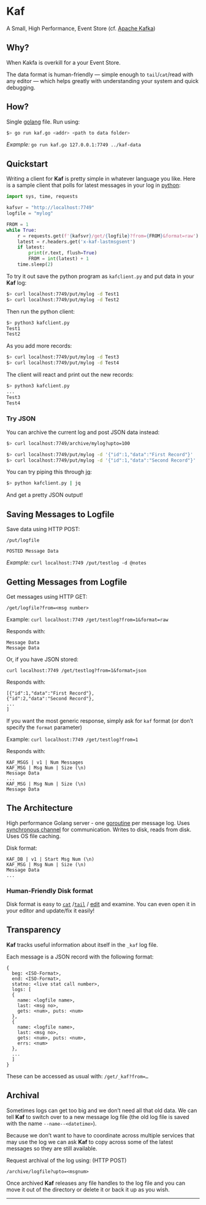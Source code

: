 # Kaf

A Small, High Performance, Event Store (cf. [Apache Kafka](https://kafka.apache.org))

## Why?

When Kakfa is overkill for a your Event Store. 

The data format is human-friendly — simple enough to `tail`/`cat`/read with any editor — which helps greatly with understanding your system and quick debugging.

## How?

Single [golang](https://golang.org) file. Run using:

```sh
$> go run kaf.go <addr> <path to data folder>
```

*Example:* `go run kaf.go 127.0.0.1:7749 ../kaf-data`

## Quickstart

Writing a client for **Kaf** is pretty simple in whatever language you like. Here is a sample client that polls for latest messages in your log in [python](https://python.org):

```python
import sys, time, requests

kafsvr = "http://localhost:7749"
logfile = "mylog"

FROM = 1
while True:
    r = requests.get(f'{kafsvr}/get/{logfile}?from={FROM}&format=raw')
    latest = r.headers.get('x-kaf-lastmsgsent')
    if latest:
        print(r.text, flush=True)
        FROM = int(latest) + 1
    time.sleep(2)
```

To try it out save the python program as `kafclient.py` and put data in your **Kaf** log:

```sh
$> curl localhost:7749/put/mylog -d Test1
$> curl localhost:7749/put/mylog -d Test2
```

Then run the python client:

```sh
$> python3 kafclient.py
Test1
Test2
```

As you add more records:

```sh
$> curl localhost:7749/put/mylog -d Test3
$> curl localhost:7749/put/mylog -d Test4
```

The client will react and print out the new records:

```sh
$> python3 kafclient.py
...
Test3
Test4
```

### Try JSON

You can archive the current log and post JSON data instead:

```sh
$> curl localhost:7749/archive/mylog?upto=100

$> curl localhost:7749/put/mylog -d '{"id":1,"data":"First Record"}'
$> curl localhost:7749/put/mylog -d '{"id":1,"data":"Second Record"}'
```

You can try piping this through [jq](https://stedolan.github.io/jq/):

```sh
$> python kafclient.py | jq
```

And get a pretty JSON output!

## Saving Messages to Logfile

Save data using HTTP POST:

```
/put/logfile

POSTED Message Data
```

*Example:* `curl localhost:7749 /put/testlog -d @notes`

## Getting Messages from Logfile

Get messages using HTTP GET:

```
/get/logfile?from=<msg number>
```

Example: `curl localhost:7749 /get/testlog?from=1&format=raw`

Responds with:

```
Message Data
Message Data
```

Or, if you have JSON stored:

 `curl localhost:7749 /get/testlog?from=1&format=json`

Responds with:

```
[{"id":1,"data":"First Record"},
{"id":2,"data":"Second Record"},
...
]
```

If you want the most generic response, simply ask for `kaf` format (or don’t specify the `format` parameter)

Example: `curl localhost:7749 /get/testlog?from=1`

Responds with:

```
KAF_MSGS | v1 | Num Messages
KAF_MSG | Msg Num | Size (\n)
Message Data
...
KAF_MSG | Msg Num | Size (\n)
Message Data
```

## The Architecture

High performance Golang server - one [goroutine](https://tour.golang.org/concurrency/1) per message log. Uses [synchronous channel](https://tour.golang.org/concurrency/2) for communication. Writes to disk, reads from disk. Uses OS file caching.

Disk format:

```
KAF_DB | v1 | Start Msg Num (\n)
KAF_MSG | Msg Num | Size (\n)
Message Data
...
```

### Human-Friendly Disk format

Disk format is easy to [`cat`](https://en.wikipedia.org/wiki/Cat_(Unix)) /[`tail`](https://en.wikipedia.org/wiki/Tail_(Unix)) / [edit](https://www.vim.org) and examine. You can even open it in your editor and update/fix it easily!

## Transparency

**Kaf** tracks useful information about itself in the `_kaf` log file.

Each message is a JSON record with the following format:

```
{
  beg: <ISO-Format>,
  end: <ISO-Format>,
  statno: <live stat call number>,
  logs: [
  {
    name: <logfile name>,
    last: <msg no>,
    gets: <num>, puts: <num>
  },
  {
    name: <logfile name>,
    last: <msg no>,
    gets: <num>, puts: <num>,
    errs: <num>
  },
  ...
  ]
}
```

These can be accessed as usual with: `/get/_kaf?from=…`

## Archival

Sometimes logs can get too big and we don’t need all that old data. We can tell **Kaf** to switch over to a new message log file (the old log file is saved with the name `--name--<datetime>`).

Because we don’t want to have to coordinate across multiple services that may use the log we can ask **Kaf** to copy across some of the latest messages so they are still available.

Request archival of the log using: (HTTP POST)

```
/archive/logfile?upto=<msgnum>
```

Once archived **Kaf** releases any file handles to the log file and you can move it out of the directory or delete it or back it up as you wish.

---
